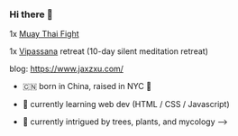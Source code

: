 ### Hi there 👋



1x [Muay Thai Fight](https://youtu.be/NSNgyCN6xHs)

1x [Vipassana](https://www.dhamma.org) retreat (10-day silent meditation retreat)


blog: https://www.jaxzxu.com/



- :cn: born in China, raised in NYC :statue_of_liberty:
- 🌱 currently learning web dev (HTML / CSS / Javascript)



- 🤔 currently intrigued by trees, plants, and mycology 
-->
